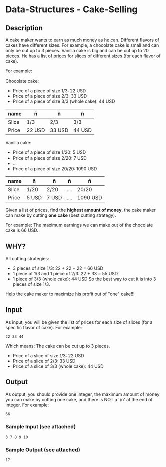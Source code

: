 # Data-Structures - Cake-Selling

## Description
                                                                 
                                                               
A cake maker wants to earn as much money as he can. Different flavors of cakes have different sizes. 
For example, a chocolate cake is small and can only be cut up to 3 pieces. Vanilla cake is big and can be cut up to 20 pieces. 
He has a list of prices for slices of different sizes (for each flavor of cake).

For example:

   Chocolate cake:

* Price of a piece of size 1/3: 22 USD
* Price of a piece of size 2/3: 33 USD
* Price of a piece of size 3/3 (whole cake): 44 USD

| name  |     ñ    |    ñ     |   ñ    |
|-------|----------|----------|--------|
| Slice |    1/3	 |   2/3	  |  3/3   |
| Price | 	22 USD |	33 USD	| 44 USD |
     

   Vanilla cake:

* Price of a piece of size 1/20: 5 USD
* Price of a piece of size 2/20: 7 USD
* ...
* Price of a piece of size 20/20: 1090 USD

|  name  |    ñ    |   ñ    |   ñ   |    ñ     |
|--------|---------|--------|-------|----------|
| Slice	 |  1/20	 |  2/20	| ....	| 20/20    |
| Price  |  5 USD	 |  7 USD	| ....	| 1090 USD |
 

Given a list of prices, find the **highest amount of money**, the cake maker can make by cutting **one cake** (best cutting strategy). 


For example:
The maximum earnings we can make out of the chocolate cake is 66 USD.

## WHY?
All cutting strategies:

* 3 pieces of size 1/3: 22 + 22 + 22 = 66 USD
* 1 piece of 1/3 and 1 piece of 2/3: 22 + 33 = 55 USD
* 1 piece of 3/3 (whole cake): 44 USD
So the best way to cut it is into 3 pieces of size 1/3.

 
Help the cake maker to maximize his profit out of "one" cake!!!

 
## Input
As input, you will be given the list of prices for each size of slices (for a specific flavor of cake).
For example:

    22 33 44

Which means: The cake can be cut up to 3 pieces.

* Price of a slice of size 1/3: 22 USD
* Price of a slice of 2/3: 33 USD
* Price of a slice of 3/3 (whole cake): 44 USD 


## Output
As output, you should provide one integer, the maximum amount of money you can make by cutting one cake, and there is NOT a
'\n' at the end of integer.
For example:

    66

### Sample Input (see attached)

    3 7 8 9 10
### Sample Output (see attached)

    17
 
